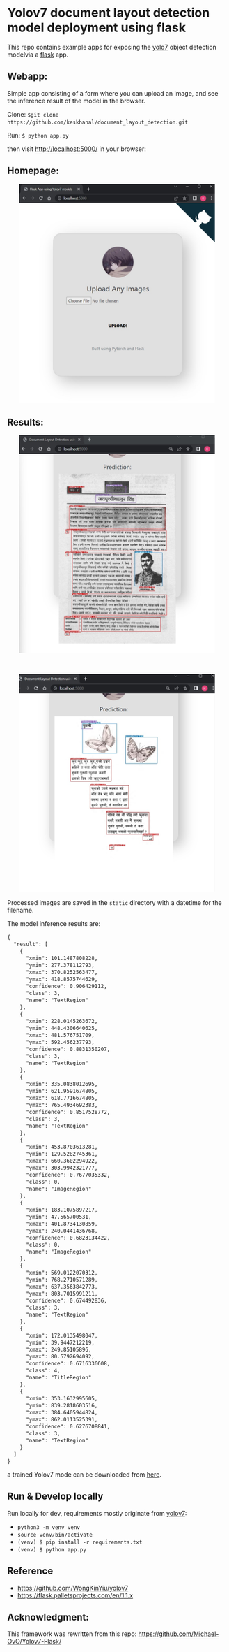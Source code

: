 # Yolov7 document layout detection model deployment using flask
This repo contains example apps for exposing the [yolo7](https://github.com/WongKinYiu/yolov7) object detection modelvia a [flask](https://flask.palletsprojects.com/en/1.1.x/) app.

## Webapp:
Simple app consisting of a form where you can upload an image, and see the inference result of the model in the browser. 

Clone:
`$git clone https://github.com/keskhanal/document_layout_detection.git`

Run:
`$ python app.py`

then visit [http://localhost:5000/](http://localhost:5000/) in your browser:

## Homepage:
<p align="center">
<img src="static/assets/result_form.jpg" width="450">
</p>

## Results:
<p align="center">
<img src="static/assets/result1.jpg" width="450">
</p>
<br>
<p align="center">
<img src="static/assets/result2.jpg" width="450">
</p>

Processed images are saved in the `static` directory with a datetime for the filename.

The model inference results are:

```
{
  "result": [
    {
      "xmin": 101.1487808228,
      "ymin": 277.378112793,
      "xmax": 370.8252563477,
      "ymax": 418.8575744629,
      "confidence": 0.906429112,
      "class": 3,
      "name": "TextRegion"
    },
    {
      "xmin": 228.0145263672,
      "ymin": 448.4306640625,
      "xmax": 481.576751709,
      "ymax": 592.456237793,
      "confidence": 0.8831350207,
      "class": 3,
      "name": "TextRegion"
    },
    {
      "xmin": 335.0838012695,
      "ymin": 621.9591674805,
      "xmax": 618.7716674805,
      "ymax": 765.4934692383,
      "confidence": 0.8517528772,
      "class": 3,
      "name": "TextRegion"
    },
    {
      "xmin": 453.8703613281,
      "ymin": 129.5282745361,
      "xmax": 660.3602294922,
      "ymax": 303.9942321777,
      "confidence": 0.7677035332,
      "class": 0,
      "name": "ImageRegion"
    },
    {
      "xmin": 183.1075897217,
      "ymin": 47.565700531,
      "xmax": 401.8734130859,
      "ymax": 240.0441436768,
      "confidence": 0.6823134422,
      "class": 0,
      "name": "ImageRegion"
    },
    {
      "xmin": 569.0122070312,
      "ymin": 768.2710571289,
      "xmax": 637.3563842773,
      "ymax": 803.7015991211,
      "confidence": 0.674492836,
      "class": 3,
      "name": "TextRegion"
    },
    {
      "xmin": 172.0135498047,
      "ymin": 39.9447212219,
      "xmax": 249.85105896,
      "ymax": 80.5792694092,
      "confidence": 0.6716336608,
      "class": 4,
      "name": "TitleRegion"
    },
    {
      "xmin": 353.1632995605,
      "ymin": 839.2818603516,
      "xmax": 384.6405944824,
      "ymax": 862.0113525391,
      "confidence": 0.6276708841,
      "class": 3,
      "name": "TextRegion"
    }
  ]
}
```
a trained Yolov7 mode can be downloaded from [here](https://drive.google.com/file/d/1jGDnZm5tZVmrl0ChNulhyVcpoRgOSMQp/view?usp=sharing).

## Run & Develop locally
Run locally for dev, requirements mostly originate from [yolov7](https://github.com/WongKinYiu/yolov7/blob/main/requirements.txt):
* `python3 -m venv venv`
* `source venv/bin/activate`
* `(venv) $ pip install -r requirements.txt`
* `(venv) $ python app.py`


## Reference
- https://github.com/WongKinYiu/yolov7
- https://flask.palletsprojects.com/en/1.1.x

## Acknowledgment:
This framework was rewritten from this repo:
https://github.com/Michael-OvO/Yolov7-Flask/
